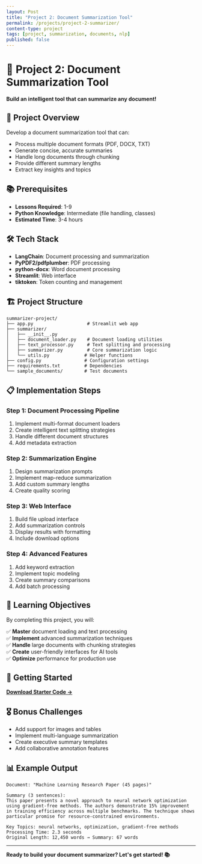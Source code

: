 ```yaml
---
layout: Post
title: "Project 2: Document Summarization Tool"
permalink: /projects/project-2-summarizer/
content-type: project
tags: [project, summarization, documents, nlp]
published: false
---
```


# 📄 Project 2: Document Summarization Tool

**Build an intelligent tool that can summarize any document!**

## 🎯 Project Overview

Develop a document summarization tool that can:
- Process multiple document formats (PDF, DOCX, TXT)
- Generate concise, accurate summaries
- Handle long documents through chunking
- Provide different summary lengths
- Extract key insights and topics

## 📚 Prerequisites

- **Lessons Required**: 1-9
- **Python Knowledge**: Intermediate (file handling, classes)
- **Estimated Time**: 3-4 hours

## 🛠️ Tech Stack

- **LangChain**: Document processing and summarization
- **PyPDF2/pdfplumber**: PDF processing
- **python-docx**: Word document processing
- **Streamlit**: Web interface
- **tiktoken**: Token counting and management

## 🏗️ Project Structure

```
summarizer-project/
├── app.py                    # Streamlit web app
├── summarizer/
│   ├── __init__.py
│   ├── document_loader.py    # Document loading utilities
│   ├── text_processor.py     # Text splitting and processing
│   ├── summarizer.py         # Core summarization logic
│   └── utils.py             # Helper functions
├── config.py                # Configuration settings
├── requirements.txt         # Dependencies
└── sample_documents/        # Test documents
```

## 📋 Implementation Steps

### Step 1: Document Processing Pipeline

1. Implement multi-format document loaders
2. Create intelligent text splitting strategies
3. Handle different document structures
4. Add metadata extraction

### Step 2: Summarization Engine

1. Design summarization prompts
2. Implement map-reduce summarization
3. Add custom summary lengths
4. Create quality scoring

### Step 3: Web Interface

1. Build file upload interface
2. Add summarization controls
3. Display results with formatting
4. Include download options

### Step 4: Advanced Features

1. Add keyword extraction
2. Implement topic modeling
3. Create summary comparisons
4. Add batch processing

## 🎯 Learning Objectives

By completing this project, you will:

✅ **Master** document loading and text processing  
✅ **Implement** advanced summarization techniques  
✅ **Handle** large documents with chunking strategies  
✅ **Create** user-friendly interfaces for AI tools  
✅ **Optimize** performance for production use  

## 🚀 Getting Started

[**Download Starter Code →**](https://github.com/sanjanb/generative-ai-langchain/tree/main/projects/project-2-starter)

## 🎖️ Bonus Challenges

- Add support for images and tables
- Implement multi-language summarization
- Create executive summary templates
- Add collaborative annotation features

## 📊 Example Output

```
Document: "Machine Learning Research Paper (45 pages)"

Summary (3 sentences):
This paper presents a novel approach to neural network optimization 
using gradient-free methods. The authors demonstrate 15% improvement 
in training efficiency across multiple benchmarks. The technique shows 
particular promise for resource-constrained environments.

Key Topics: neural networks, optimization, gradient-free methods
Processing Time: 2.3 seconds
Original Length: 12,450 words → Summary: 67 words
```

---

**Ready to build your document summarizer? Let's get started! 📚**